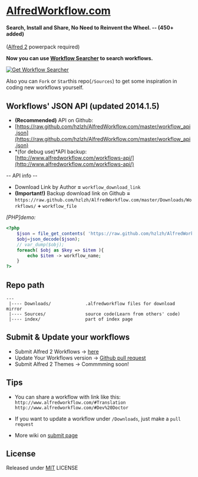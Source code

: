 [AlfredWorkflow.com](http://AlfredWorkflow.com 'Alfred 2 Workflows List')
====
#### Search, Install and Share, No Need to Reinvent the Wheel.  -- (450+ added)
 ([Alfred 2] powerpack required)  
 
 **Now you can use [Workflow Searcher] to search workflows.**

[![Get Workflow Searcher](https://raw.github.com/hzlzh/AlfredWorkflow.com/master/index/css/images/downlaod-btn.png)](https://raw.github.com/hzlzh/Alfred-Workflows/master/Downloads/Workflow-Searcher.alfredworkflow)
 
Also you can `Fork` or `Star`this repo(`/Sources`) to get some inspiration in coding new workflows yourself.

## Workflows' JSON API (updated 2014.1.5) 

* **(Recommended)** API on Github:  
* [https://raw.github.com/hzlzh/AlfredWorkflow.com/master/workflow_api.json](https://raw.github.com/hzlzh/AlfredWorkflow.com/master/workflow_api.json)  
* *(for debug use)*API backup: [http://www.alfredworkflow.com/workflows-api/](http://www.alfredworkflow.com/workflows-api/)

-- API info --  

* Download Link by Author **=** `workflow_download_link`   
* **(Important!)** Backup download link on Github **=** `https://raw.github.com/hzlzh/AlfredWorkflow.com/master/Downloads/Workflows/` **+** `workflow_file`

*[PHP]demo:*

```php
<?php
    $json = file_get_contents( 'https://raw.github.com/hzlzh/AlfredWorkflow.com/master/workflow_api.json');
    $obj=json_decode($json);
    // var_dump($obj);
    foreach( $obj as $key => $item ){
        echo $item -> workflow_name;
    }
?>
```

## Repo path

    --- 
     |---- Downloads/             .alfredworkflow files for download mirror   
     |---- Sources/               source code(Learn from others' code)                 
     |---- index/                 part of index page

## Submit & Update your workflows

* Submit Alfred 2 Workflows -> [here](http://www.alfredworkflow.com/submit-alfred-workflow/)
* Update Your Workflows version -> [Github pull request](https://github.com/hzlzh/AlfredWorkflow.com/issues/6)
* Submit Alfred 2 Themes -> Commmming soon!

## Tips 

* You can share a workflow with link like this:  
`http://www.alfredworkflow.com/#Translation`  
`http://www.alfredworkflow.com/#Dev%20Doctor`

* If you want to update a workflow under `/Downloads`, just make a `pull request`
* More wiki on [submit page](http://www.alfredworkflow.com/submit-alfred-workflow/)

## License

Released under [MIT](http://rem.mit-license.org/)  LICENSE

[Alfred 2]: http://www.alfredapp.com/
[Workflow Searcher]: https://github.com/hzlzh/Alfred-Workflows/
 